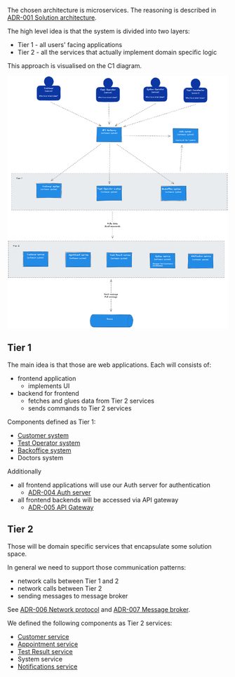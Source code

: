 The chosen architecture is microservices. The reasoning is described in [ADR-001 Solution architecture](../ADR/ADR-001%20Solution%20architecture.md).

The high level idea is that the system is divided into two layers:
- Tier 1 - all users' facing applications
- Tier 2 - all the services that actually implement domain specific logic

This approach is visualised on the C1 diagram.

![test-pest-c1.png](../images/test-pest-c1.png)

## Tier 1

The main idea is that those are web applications. Each will consists of:
 - frontend application
	 - implements UI
 - backend for frontend
	 - fetches and glues data from Tier 2 services
	 - sends commands to Tier 2 services

Components defined as Tier 1:
- [Customer system](./Customer%20system.md)
- [Test Operator system](./Test%20Operator%20system.md)
- [Backoffice system](./Backoffice%20system.md)
- Doctors system

Additionally
- all frontend applications will use our Auth server for authentication
	- [ADR-004 Auth server](../ADR/ADR-004%20Auth%20server.md)
- all frontend backends will be accessed via API gateway
	- [ADR-005 API Gateway](../ADR/ADR-005%20API%20Gateway.md)

## Tier 2

Those will be domain specific services that encapsulate some solution space.

In general we need to support those communication patterns:
- network calls between Tier 1 and 2
- network calls between Tier 2
- sending messages to message broker

See [ADR-006 Network protocol](../ADR/ADR-006%20Network%20protocol.md) and [ADR-007 Message broker](../ADR/ADR-007%20Message%20broker.md).

We defined the following components as Tier 2 services:
- [Customer service](./Customer%20service.md)
- [Appointment service](./Appointment%20service.md)
- [Test Result service](./Test%20Result%20service.md)
- System service
- [Notifications service](./Notifications%20service.md)


